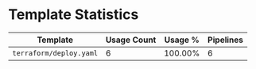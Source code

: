 # Template Statistics

| Template | Usage Count | Usage % | Pipelines |
|----------|-------------|---------|-----------|
| `terraform/deploy.yaml` | 6 | 100.00% | 6 |
